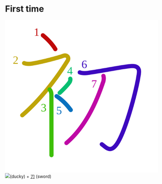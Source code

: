 # First time
![521d](Kanji/kanji-colorize/521d.svg)
![](http://www.kanjidamage.com/assets/radsmall/clothing-95d1d4ef9144a543e6eb7c3d4d040432580ce9044d4db8d75b60d1afcacb0471.jpg)(ducky) + [刀](Kanji/kanji-dict/刀.md) (sword) 